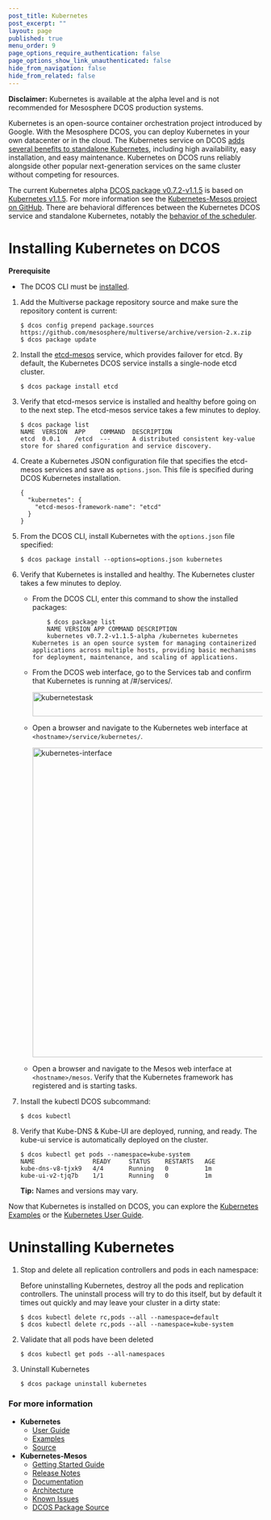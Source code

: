 ```yaml
---
post_title: Kubernetes
post_excerpt: ""
layout: page
published: true
menu_order: 9
page_options_require_authentication: false
page_options_show_link_unauthenticated: false
hide_from_navigation: false
hide_from_related: false
---
```

**Disclaimer:** Kubernetes is available at the alpha level and is not recommended for Mesosphere DCOS production systems.

Kubernetes is an open-source container orchestration project introduced by Google. With the Mesosphere DCOS, you can deploy Kubernetes in your own datacenter or in the cloud. The Kubernetes service on DCOS [adds several benefits to standalone Kubernetes][1], including high availability, easy installation, and easy maintenance. Kubernetes on DCOS runs reliably alongside other popular next-generation services on the same cluster without competing for resources.

The current Kubernetes alpha <a href="https://github.com/mesosphere/kubernetes/releases/tag/v0.7.2-v1.1.5" target="_blank">DCOS package v0.7.2-v1.1.5</a> is based on <a href="https://github.com/GoogleCloudPlatform/kubernetes/releases/tag/v1.1.5" target="_blank">Kubernetes v1.1.5</a>. For more information see the <a href="https://github.com/mesosphere/kubernetes-mesos" target="_blank">Kubernetes-Mesos project on GitHub</a>. There are behavioral differences between the Kubernetes DCOS service and standalone Kubernetes, notably the [behavior of the scheduler][2].

# <a name="install"></a>Installing Kubernetes on DCOS

**Prerequisite**

*   The DCOS CLI must be [installed][3].

1.  Add the Multiverse package repository source and make sure the repository content is current:
    
        $ dcos config prepend package.sources https://github.com/mesosphere/multiverse/archive/version-2.x.zip
        $ dcos package update
        

2.  Install the [etcd-mesos][4] service, which provides failover for etcd. By default, the Kubernetes DCOS service installs a single-node etcd cluster.
    
        $ dcos package install etcd
        

3.  Verify that etcd-mesos service is installed and healthy before going on to the next step. The etcd-mesos service takes a few minutes to deploy.
    
        $ dcos package list
        NAME  VERSION  APP    COMMAND  DESCRIPTION
        etcd  0.0.1    /etcd  ---      A distributed consistent key-value store for shared configuration and service discovery.
        

4.  Create a Kubernetes JSON configuration file that specifies the etcd-mesos services and save as `options.json`. This file is specified during DCOS Kubernetes installation.
    
        {
          "kubernetes": {
            "etcd-mesos-framework-name": "etcd"
          }
        }
        

5.  From the DCOS CLI, install Kubernetes with the `options.json` file specified:
    
        $ dcos package install --options=options.json kubernetes
        

6.  Verify that Kubernetes is installed and healthy. The Kubernetes cluster takes a few minutes to deploy.
    
    *   From the DCOS CLI, enter this command to show the installed packages:
        
                $ dcos package list
                NAME VERSION APP COMMAND DESCRIPTION
                kubernetes v0.7.2-v1.1.5-alpha /kubernetes kubernetes Kubernetes is an open source system for managing containerized applications across multiple hosts, providing basic mechanisms for deployment, maintenance, and scaling of applications.
            
    
    *   From the DCOS web interface, go to the Services tab and confirm that Kubernetes is running at <hostname>/#/services/.
        
        <a href="https://docs.mesosphere.com/wp-content/uploads/2015/12/kubernetestask.png" rel="attachment wp-att-1401"><img src="https://docs.mesosphere.com/wp-content/uploads/2015/12/kubernetestask.png" alt="kubernetestask" width="721" height="48" class="alignnone size-full wp-image-1401" /></a>
    
    *   Open a browser and navigate to the Kubernetes web interface at `<hostname>/service/kubernetes/`.
        
        <a href="https://docs.mesosphere.com/wp-content/uploads/2015/12/kubernetes-interface.png" rel="attachment wp-att-1404"><img src="https://docs.mesosphere.com/wp-content/uploads/2015/12/kubernetes-interface.png" alt="kubernetes-interface" width="674" height="614" class="alignnone size-full wp-image-1404" /></a>
    
    *   Open a browser and navigate to the Mesos web interface at `<hostname>/mesos`. Verify that the Kubernetes framework has registered and is starting tasks.

7.  Install the kubectl DCOS subcommand:
    
        $ dcos kubectl
        

8.  Verify that Kube-DNS & Kube-UI are deployed, running, and ready. The kube-ui service is automatically deployed on the cluster.
    
        $ dcos kubectl get pods --namespace=kube-system
        NAME                READY     STATUS    RESTARTS   AGE
        kube-dns-v8-tjxk9   4/4       Running   0          1m
        kube-ui-v2-tjq7b    1/1       Running   0          1m
        
    
    **Tip:** Names and versions may vary.

Now that Kubernetes is installed on DCOS, you can explore the [Kubernetes Examples][5] or the [Kubernetes User Guide][6].

# <a name="uninstall"></a>Uninstalling Kubernetes

1.  Stop and delete all replication controllers and pods in each namespace:
    
    Before uninstalling Kubernetes, destroy all the pods and replication controllers. The uninstall process will try to do this itself, but by default it times out quickly and may leave your cluster in a dirty state:
    
        $ dcos kubectl delete rc,pods --all --namespace=default
        $ dcos kubectl delete rc,pods --all --namespace=kube-system
        

2.  Validate that all pods have been deleted
    
        $ dcos kubectl get pods --all-namespaces
        

3.  Uninstall Kubernetes
    
        $ dcos package uninstall kubernetes
        

### <a name="more-info"></a>For more information

*   **Kubernetes** 
    *   [User Guide][6]
    *   [Examples][5]
    *   [Source][7]
*   **Kubernetes-Mesos** 
    *   [Getting Started Guide][8]
    *   [Release Notes][9]
    *   [Documentation][10]
    *   [Architecture][11]
    *   [Known Issues][12]
    *   [DCOS Package Source][13]

 [1]: https://github.com/kubernetes/kubernetes/blob/release-1.1/contrib/mesos/README.md
 [2]: https://github.com/kubernetes/kubernetes/blob/master/contrib/mesos/docs/scheduler.md
 [3]: /install/cli/
 [4]: https://github.com/mesosphere/etcd-mesos
 [5]: http://kubernetes.io/v1.1/examples/
 [6]: http://kubernetes.io/v1.1/docs/user-guide/README.html
 [7]: https://github.com/kubernetes/kubernetes
 [8]: http://kubernetes.io/v1.1/docs/getting-started-guides/mesos.html
 [9]: https://github.com/mesosphere/kubernetes/releases
 [10]: https://github.com/mesosphere/kubernetes/blob/v0.7.2-v1.1.5/contrib/mesos/README.md
 [11]: https://github.com/mesosphere/kubernetes/blob/v0.7.2-v1.1.5/contrib/mesos/docs/architecture.md
 [12]: https://github.com/mesosphere/kubernetes/blob/v0.7.2-v1.1.5/contrib/mesos/docs/issues.md
 [13]: https://github.com/mesosphere/kubernetes-mesos